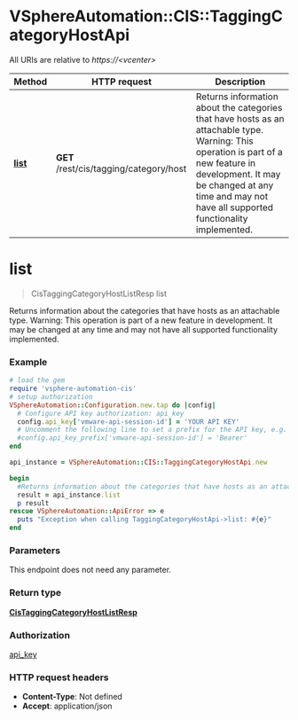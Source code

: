 # VSphereAutomation::CIS::TaggingCategoryHostApi

All URIs are relative to *https://&lt;vcenter&gt;*

Method | HTTP request | Description
------------- | ------------- | -------------
[**list**](TaggingCategoryHostApi.md#list) | **GET** /rest/cis/tagging/category/host | Returns information about the categories that have hosts as an attachable type. Warning: This operation is part of a new feature in development. It may be changed at any time and may not have all supported functionality implemented.


# **list**
> CisTaggingCategoryHostListResp list

Returns information about the categories that have hosts as an attachable type. Warning: This operation is part of a new feature in development. It may be changed at any time and may not have all supported functionality implemented.

### Example
```ruby
# load the gem
require 'vsphere-automation-cis'
# setup authorization
VSphereAutomation::Configuration.new.tap do |config|
  # Configure API key authorization: api_key
  config.api_key['vmware-api-session-id'] = 'YOUR API KEY'
  # Uncomment the following line to set a prefix for the API key, e.g. 'Bearer' (defaults to nil)
  #config.api_key_prefix['vmware-api-session-id'] = 'Bearer'
end

api_instance = VSphereAutomation::CIS::TaggingCategoryHostApi.new

begin
  #Returns information about the categories that have hosts as an attachable type. Warning: This operation is part of a new feature in development. It may be changed at any time and may not have all supported functionality implemented.
  result = api_instance.list
  p result
rescue VSphereAutomation::ApiError => e
  puts "Exception when calling TaggingCategoryHostApi->list: #{e}"
end
```

### Parameters
This endpoint does not need any parameter.

### Return type

[**CisTaggingCategoryHostListResp**](CisTaggingCategoryHostListResp.md)

### Authorization

[api_key](../README.md#api_key)

### HTTP request headers

 - **Content-Type**: Not defined
 - **Accept**: application/json



